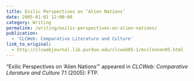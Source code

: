 ```yaml
---
title: Exilic Perspectives on ‘Alien Nations’
date: 2005-01-01 12:00:00
category: Writing
permalink: /writing/exilic-perspectives-on-alien-nations/
publication:
  - 'CLCWeb: Comparative Literature and Culture'
link_to_original:
  - http://clcwebjournal.lib.purdue.edu/clcweb05-1/mcclennen05.html
---
```

“Exilic Perspectives on ‘Alien Nations’” appeared in <em>CLCWeb: Comparative Literature and Culture</em> 7.1 (2005): FTP.
